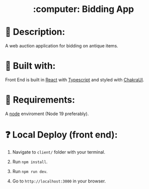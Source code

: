 <h1 style="border: none" align="center">:computer: Bidding App</h1>

# :raised_hands: Description:

A web auction application for bidding on antique items.

# :wrench: Built with:

Front End is built in [React](https://reactjs.org) with [Typescript](https://www.typescriptlang.org) and styled with [ChakraUI](https://chakra-ui.com).

# :eyes: Requirements:

A [node](https://nodejs.org/) enviroment (Node 19 preferably).

# :question: Local Deploy (front end):

1. Navigate to `client/` folder with your terminal.

2. Run `npm install`.

3. Run `npm run dev`.

4. Go to `http://localhost:3000` in your browser.
